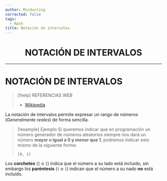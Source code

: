 ```yaml
---
author: Mindusting
corrected: false
tags:
  - Math
title: Notación de intervalos
---
```


<h1 align="center">NOTACIÓN DE INTERVALOS</h1>

---

# NOTACIÓN DE INTERVALOS

> [!help] REFERENCIAS WEB
> - [Wikipedia](https://es.wikipedia.org/wiki/Intervalo_(matem%C3%A1tica))

La notación de intervalos permite expresar un rango de números (*Generalmente reales*) de forma sencilla.

> [!example] Ejemplo
> Si queremos indicar que en programación un número generador de números aleatorios siempre nos dará un número **mayor o igual a 0 y menor que 1**, podremos indicar esto mismo de la siguiente forma:
>
> `[0, 1)`

Los **corchetes** (`[` o `]`) indica que el número a su lado está incluido, sin embargo los **paréntesis** (`(` o `)`) indican que el número a su nado **no** está incluido.
